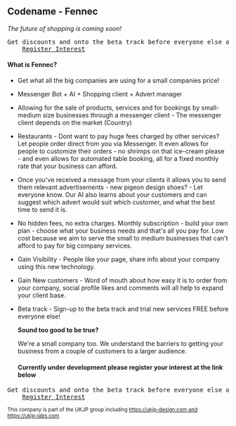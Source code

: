 ## Codename - Fennec

*The future of shopping is coming soon!*

<pre>Get discounts and onto the beta track before everyone else at the link below
    <a href="https://reg.ukjp-labs.com">Register Interest</a>
</pre>

#### What is Fennec?

- Get what all the big companies are using for a small companies price!

- Messenger Bot + AI + Shopping client + Advert manager

- Allowing for the sale of products, services and for bookings by small-medium size businesses through a messenger client - The messenger client depends on the market (Country)

- Restaurants - Dont want to pay huge fees charged by other services? Let people order direct from you via Messenger. It even allows for people to customize their orders - no shrimps on that ice-cream please - and even allows for automated table booking, all for a fixed monthly rate that your business can afford.

- Once you've received a message from your clients it allows you to send them relevant advertisements - new pigeon design shoes? - Let everyone know. Our AI also learns about your customers and can suggest which advert would suit which customer, and what the best time to send it is.

- No hidden fees, no extra charges. Monthly subscription - build your own plan - choose what your business needs and that's all you pay for. Low cost because we aim to serve the small to medium businesses that can't afford to pay for big company services.

- Gain Visibility - People like your page, share info about your company using this new technology.

- Gain New customers - Word of mouth about how easy it is to order from your company, social profile likes and comments will all help to expand your client base.

- Beta track - Sign-up to the beta track and trial new services FREE before everyone else!

  <b>Sound too good to be true?</b>

  We're a small company too. We understand the barriers to getting your business from a couple of customers to a larger audience.



  #### Currently under development please register your interest at the link below

<pre>Get discounts and onto the beta track before everyone else at the link below
    <a href="https://reg.ukjp-labs.com">Register Interest</a>
</pre>







  <sub>This company is part of the UKJP group including https://ukjp-design.com and https://ukjp-labs.com</sub>


